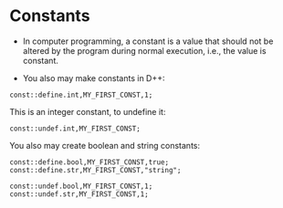 # Constants
- In computer programming, a constant is a value that should not be altered by the program during normal execution, i.e., the value is constant.

- You also may make constants in D++:

```pawn
const::define.int,MY_FIRST_CONST,1;
```

This is an integer constant, to undefine it:

```pawn
const::undef.int,MY_FIRST_CONST;
```

You also may create boolean and string constants:

```pawn
const::define.bool,MY_FIRST_CONST,true;
const::define.str,MY_FIRST_CONST,"string";

const::undef.bool,MY_FIRST_CONST,1;
const::undef.str,MY_FIRST_CONST,1;
```